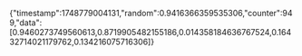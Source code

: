 {"timestamp":1748779004131,"random":0.9416366359535306,"counter":949,"data":[0.9460273749560613,0.8719905482155186,0.014358184636767524,0.16432714021179762,0.134216075716306]}
